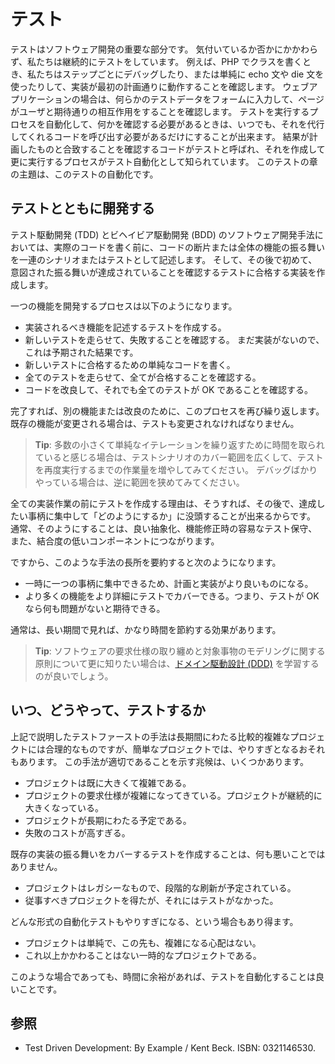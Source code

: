 テスト
======

テストはソフトウェア開発の重要な部分です。
気付いているか否かにかかわらず、私たちは継続的にテストをしています。
例えば、PHP でクラスを書くとき、私たちはステップごとにデバッグしたり、または単純に echo 文や die 文を使ったりして、実装が最初の計画通りに動作することを確認します。
ウェブアプリケーションの場合は、何らかのテストデータをフォームに入力して、ページがユーザと期待通りの相互作用をすることを確認します。
テストを実行するプロセスを自動化して、何かを確認する必要があるときは、いつでも、それを代行してくれるコードを呼び出す必要があるだけにすることが出来ます。
結果が計画したものと合致することを確認するコードがテストと呼ばれ、それを作成して更に実行するプロセスがテスト自動化として知られています。
このテストの章の主題は、このテストの自動化です。


テストとともに開発する
----------------------

テスト駆動開発 (TDD) とビヘイビア駆動開発 (BDD) のソフトウェア開発手法においては、実際のコードを書く前に、コードの断片または全体の機能の振る舞いを一連のシナリオまたはテストとして記述します。
そして、その後で初めて、意図された振る舞いが達成されていることを確認するテストに合格する実装を作成します。

一つの機能を開発するプロセスは以下のようになります。

- 実装されるべき機能を記述するテストを作成する。
- 新しいテストを走らせて、失敗することを確認する。
  まだ実装がないので、これは予期された結果です。
- 新しいテストに合格するための単純なコードを書く。
- 全てのテストを走らせて、全てが合格することを確認する。
- コードを改良して、それでも全てのテストが OK であることを確認する。

完了すれば、別の機能または改良のために、このプロセスを再び繰り返します。
既存の機能が変更される場合は、テストも変更されなければなりません。

> **Tip**: 多数の小さくて単純なイテレーションを繰り返すために時間を取られていると感じる場合は、テストシナリオのカバー範囲を広くして、テストを再度実行するまでの作業量を増やしてみてください。
> デバッグばかりやっている場合は、逆に範囲を狭めてみてください。

全ての実装作業の前にテストを作成する理由は、そうすれば、その後で、達成したい事柄に集中して「どのようにするか」に没頭することが出来るからです。
通常、そのようにすることは、良い抽象化、機能修正時の容易なテスト保守、また、結合度の低いコンポーネントにつながります。

ですから、このような手法の長所を要約すると次のようになります。

- 一時に一つの事柄に集中できるため、計画と実装がより良いものになる。
- より多くの機能をより詳細にテストでカバーできる。つまり、テストが OK なら何も問題がないと期待できる。

通常は、長い期間で見れば、かなり時間を節約する効果があります。

> **Tip**: ソフトウェアの要求仕様の取り纏めと対象事物のモデリングに関する原則について更に知りたい場合は、[ドメイン駆動設計 (DDD)](http://ja.wikipedia.org/wiki/%E3%83%89%E3%83%A1%E3%82%A4%E3%83%B3%E9%A7%86%E5%8B%95%E8%A8%AD%E8%A8%88) を学習するのが良いでしょう。

いつ、どうやって、テストするか
------------------------------

上記で説明したテストファーストの手法は長期間にわたる比較的複雑なプロジェクトには合理的なものですが、簡単なプロジェクトでは、やりすぎとなるおそれもあります。
この手法が適切であることを示す兆候は、いくつかあります。

- プロジェクトは既に大きくて複雑である。
- プロジェクトの要求仕様が複雑になってきている。プロジェクトが継続的に大きくなっている。
- プロジェクトが長期にわたる予定である。
- 失敗のコストが高すぎる。

既存の実装の振る舞いをカバーするテストを作成することは、何も悪いことではありません。

- プロジェクトはレガシーなもので、段階的な刷新が予定されている。
- 従事すべきプロジェクトを得たが、それにはテストがなかった。

どんな形式の自動化テストもやりすぎになる、という場合もあり得ます。

- プロジェクトは単純で、この先も、複雑になる心配はない。
- これ以上かかわることはない一時的なプロジェクトである。

このような場合であっても、時間に余裕があれば、テストを自動化することは良いことです。

参照
----

- Test Driven Development: By Example / Kent Beck. ISBN: 0321146530.
